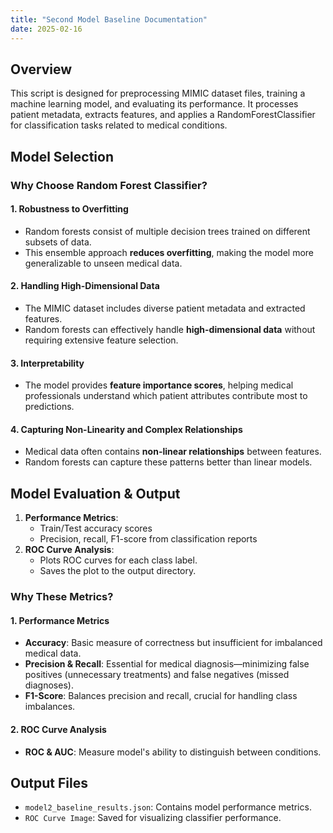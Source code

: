 ```yaml
---
title: "Second Model Baseline Documentation"
date: 2025-02-16
---
```





## Overview
This script is designed for preprocessing MIMIC dataset files, training a machine learning model, and evaluating its performance. It processes patient metadata, extracts features, and applies a RandomForestClassifier for classification tasks related to medical conditions.

## Model Selection
### Why Choose Random Forest Classifier?
#### 1. Robustness to Overfitting  
- Random forests consist of multiple decision trees trained on different subsets of data.  
- This ensemble approach **reduces overfitting**, making the model more generalizable to unseen medical data.

#### 2. Handling High-Dimensional Data  
- The MIMIC dataset includes diverse patient metadata and extracted features.  
- Random forests can effectively handle **high-dimensional data** without requiring extensive feature selection.

#### 3. Interpretability  
- The model provides **feature importance scores**, helping medical professionals understand which patient attributes contribute most to predictions.

#### 4. Capturing Non-Linearity and Complex Relationships  
- Medical data often contains **non-linear relationships** between features.  
- Random forests can capture these patterns better than linear models.



## Model Evaluation & Output
1. **Performance Metrics**:
   - Train/Test accuracy scores
   - Precision, recall, F1-score from classification reports
2. **ROC Curve Analysis**:
   - Plots ROC curves for each class label.
   - Saves the plot to the output directory.
  
### Why These Metrics?  

#### 1. Performance Metrics  
- **Accuracy**: Basic measure of correctness but insufficient for imbalanced medical data.  
- **Precision & Recall**: Essential for medical diagnosis—minimizing false positives (unnecessary treatments) and false negatives (missed diagnoses).  
- **F1-Score**: Balances precision and recall, crucial for handling class imbalances.  

#### 2. ROC Curve Analysis  
- **ROC & AUC**: Measure model's ability to distinguish between conditions.  


## Output Files
- `model2_baseline_results.json`: Contains model performance metrics.
- `ROC Curve Image`: Saved for visualizing classifier performance.


